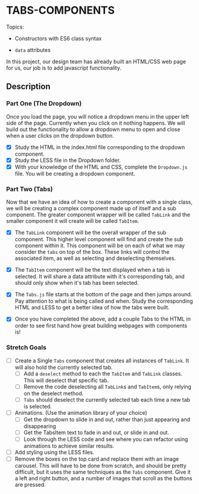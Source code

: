 # TABS-COMPONENTS

Topics:

* Constructors with ES6 class syntax

* `data` attributes

In this project, our design team has already built an HTML/CSS web page for us, our job is to add javascript functionality.

## Description

### Part One (The Dropdown)

Once you load the page, you will notice a dropdown menu in the upper left side of the page. Currently when you click on it nothing happens. We will build out the functionality to allow a dropdown menu to open and close when a user clicks on the dropdown button.

- [x] Study the HTML in the index.html file corresponding to the dropdown component.
- [x] Study the LESS file in the Dropdown folder. 
- [x] With your knowledge of the HTML and CSS, complete the `Dropdown.js` file. You will be creating a dropdown component.

### Part Two (Tabs)

Now that we have an idea of how to create a component with a single class, we will be creating a complex component made up of itself and a sub component. The greater component wrapper will be called `TabLink` and the smaller component it will create will be called `TabItem`.

- [x] The `TabLink` component will be the overall wrapper of the sub component. This higher level component will find and create the sub component within it. This component will be on each of what we may consider the `tabs` on top of the box. These links will control the associated item, as well as selecting and deselecting themselves.

- [x] The `TabItem` component will be the text displayed when a tab is selected. It will share a data attribute with it's corresponding tab, and should only show when it's tab has been selected.

- [x] The `Tabs.js` file starts at the bottom of the page and then jumps around. Pay attention to what is being called and when. Study the corresponding HTML and LESS to get a better idea of how the tabs were built.

- [x] Once you have completed the above, add a couple Tabs to the HTML in order to see first hand how great building webpages with components is!

### Stretch Goals

- [ ] Create a Single `Tabs` component that creates all instances of `TabLink`. It will also hold the currently selected tab. 
  - [ ] Add a `deselect` method to each the `TabItem` and `TabLink` classes. This will deselect that specific tab.
  - [ ] Remove the code deselecting all `TabLink`s and `TabItem`s, only relying on the deselect method.
  - [ ] `Tabs` should deselect the currently selected tab each time a new tab is selected.
- [ ] Animations. (Use the animation library of your choice)
  - [ ] Get the dropdown to slide in and out, rather than just appearing and disappearing
  - [ ] Get the TabsItem text to fade in and out, or slide in and out.
  - [ ] Look through the LESS code and see where you can refactor using animations to achieve similar results.
- [ ] Add styling using the LESS files.
- [ ] Remove the boxes on the top card and replace them with an image carousel. This will have to be done from scratch, and should be pretty difficult, but it uses the same techniques as the `Tabs` component. Give it a left and right button, and a number of images that scroll as the buttons are pressed.